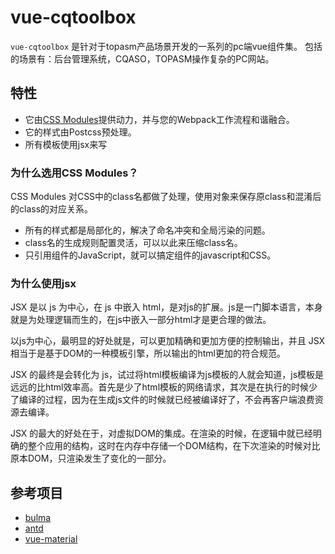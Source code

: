 # vue-cqtoolbox

`vue-cqtoolbox` 是针对于topasm产品场景开发的一系列的pc端vue组件集。
包括的场景有：后台管理系统，CQASO，TOPASM操作复杂的PC网站。

## 特性

- 它由[CSS Modules](https://github.com/css-modules/css-modules)提供动力，并与您的Webpack工作流程和谐融合。
- 它的样式由Postcss预处理。
- 所有模板使用jsx来写

### 为什么选用CSS Modules？

CSS Modules 对CSS中的class名都做了处理，使用对象来保存原class和混淆后的class的对应关系。

- 所有的样式都是局部化的，解决了命名冲突和全局污染的问题。
- class名的生成规则配置灵活，可以以此来压缩class名。
- 只引用组件的JavaScript，就可以搞定组件的javascript和CSS。

### 为什么使用jsx

JSX 是以 js 为中心，在 js 中嵌入 html，是对js的扩展。js是一门脚本语言，本身就是为处理逻辑而生的，在js中嵌入一部分html才是更合理的做法。

以js为中心，最明显的好处就是，可以更加精确和更加方便的控制输出，并且 JSX 相当于是基于DOM的一种模板引擎，所以输出的html更加的符合规范。

JSX 的最终是会转化为 js，试过将html模板编译为js模板的人就会知道，js模板是远远的比html效率高。首先是少了html模板的网络请求，其次是在执行的时候少了编译的过程，因为在生成js文件的时候就已经被编译好了，不会再客户端浪费资源去编译。

JSX 的最大的好处在于，对虚拟DOM的集成。在渲染的时候，在逻辑中就已经明确的整个应用的结构，这时在内存中存储一个DOM结构，在下次渲染的时候对比原本DOM，只渲染发生了变化的一部分。

## 参考项目

- [bulma](http://bulma.io/)
- [antd](https://ant.design)
- [vue-material](http://vue-material.com/)
